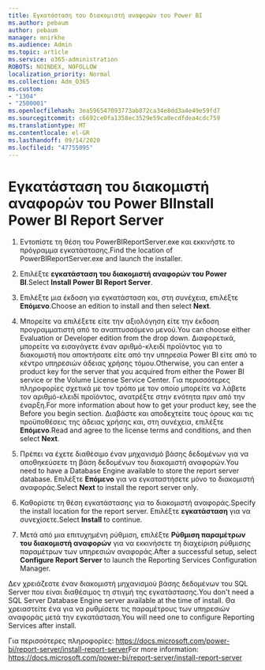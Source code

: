 ```yaml
---
title: Εγκατάσταση του διακομιστή αναφορών του Power BI
ms.author: pebaum
author: pebaum
manager: mnirkhe
ms.audience: Admin
ms.topic: article
ms.service: o365-administration
ROBOTS: NOINDEX, NOFOLLOW
localization_priority: Normal
ms.collection: Adm_O365
ms.custom:
- "1304"
- "2500001"
ms.openlocfilehash: 3ea596547093773ab872ca34e8dd3a4e49e59fd7
ms.sourcegitcommit: c6692ce0fa1358ec3529e59ca0ecdfdea4cdc759
ms.translationtype: MT
ms.contentlocale: el-GR
ms.lasthandoff: 09/14/2020
ms.locfileid: "47755095"
---
```

# <a name="install-power-bi-report-server"></a><span data-ttu-id="ed807-102">Εγκατάσταση του διακομιστή αναφορών του Power BI</span><span class="sxs-lookup"><span data-stu-id="ed807-102">Install Power BI Report Server</span></span>

1. <span data-ttu-id="ed807-103">Εντοπίστε τη θέση του PowerBIReportServer.exe και εκκινήστε το πρόγραμμα εγκατάστασης.</span><span class="sxs-lookup"><span data-stu-id="ed807-103">Find the location of PowerBIReportServer.exe and launch the installer.</span></span>

2. <span data-ttu-id="ed807-104">Επιλέξτε **εγκατάσταση του διακομιστή αναφορών του Power BI**.</span><span class="sxs-lookup"><span data-stu-id="ed807-104">Select **Install Power BI Report Server**.</span></span>

3. <span data-ttu-id="ed807-105">Επιλέξτε μια έκδοση για εγκατάσταση και, στη συνέχεια, επιλέξτε **Επόμενο**.</span><span class="sxs-lookup"><span data-stu-id="ed807-105">Choose an edition to install and then select **Next**.</span></span>

4. <span data-ttu-id="ed807-106">Μπορείτε να επιλέξετε είτε την αξιολόγηση είτε την έκδοση προγραμματιστή από το αναπτυσσόμενο μενού.</span><span class="sxs-lookup"><span data-stu-id="ed807-106">You can choose either Evaluation or Developer edition from the drop down.</span></span>  <span data-ttu-id="ed807-107">Διαφορετικά, μπορείτε να εισαγάγετε έναν αριθμό-κλειδί προϊόντος για το διακομιστή που αποκτήσατε είτε από την υπηρεσία Power BI είτε από το κέντρο υπηρεσιών άδειας χρήσης τόμου.</span><span class="sxs-lookup"><span data-stu-id="ed807-107">Otherwise, you can enter a product key for the server that you acquired from either the Power BI service or the Volume License Service Center.</span></span> <span data-ttu-id="ed807-108">Για περισσότερες πληροφορίες σχετικά με τον τρόπο με τον οποίο μπορείτε να λάβετε τον αριθμό-κλειδί προϊόντος, ανατρέξτε στην ενότητα πριν από την έναρξη.</span><span class="sxs-lookup"><span data-stu-id="ed807-108">For more information about how to get your product key, see the Before you begin section.</span></span> <span data-ttu-id="ed807-109">Διαβάστε και αποδεχτείτε τους όρους και τις προϋποθέσεις της άδειας χρήσης και, στη συνέχεια, επιλέξτε **Επόμενο**.</span><span class="sxs-lookup"><span data-stu-id="ed807-109">Read and agree to the license terms and conditions, and then select **Next**.</span></span>

5. <span data-ttu-id="ed807-110">Πρέπει να έχετε διαθέσιμο έναν μηχανισμό βάσης δεδομένων για να αποθηκεύσετε τη βάση δεδομένων του διακομιστή αναφορών.</span><span class="sxs-lookup"><span data-stu-id="ed807-110">You need to have a Database Engine available to store the report server database.</span></span> <span data-ttu-id="ed807-111">Επιλέξτε **Επόμενο** για να εγκαταστήσετε μόνο το διακομιστή αναφοράς.</span><span class="sxs-lookup"><span data-stu-id="ed807-111">Select **Next** to install the report server only.</span></span>

6. <span data-ttu-id="ed807-112">Καθορίστε τη θέση εγκατάστασης για το διακομιστή αναφοράς.</span><span class="sxs-lookup"><span data-stu-id="ed807-112">Specify the install location for the report server.</span></span> <span data-ttu-id="ed807-113">Επιλέξτε **εγκατάσταση** για να συνεχίσετε.</span><span class="sxs-lookup"><span data-stu-id="ed807-113">Select **Install** to continue.</span></span>

7. <span data-ttu-id="ed807-114">Μετά από μια επιτυχημένη ρύθμιση, επιλέξτε **Ρύθμιση παραμέτρων του διακομιστή αναφορών** για να εκκινήσετε τη διαχείριση ρύθμισης παραμέτρων των υπηρεσιών αναφοράς.</span><span class="sxs-lookup"><span data-stu-id="ed807-114">After a successful setup, select **Configure Report Server** to launch the Reporting Services Configuration Manager.</span></span>

<span data-ttu-id="ed807-115">Δεν χρειάζεστε έναν διακομιστή μηχανισμού βάσης δεδομένων του SQL Server που είναι διαθέσιμος τη στιγμή της εγκατάστασης.</span><span class="sxs-lookup"><span data-stu-id="ed807-115">You don't need a SQL Server Database Engine server available at the time of install.</span></span> <span data-ttu-id="ed807-116">Θα χρειαστείτε ένα για να ρυθμίσετε τις παραμέτρους των υπηρεσιών αναφοράς μετά την εγκατάσταση.</span><span class="sxs-lookup"><span data-stu-id="ed807-116">You will need one to configure Reporting Services after install.</span></span>

<span data-ttu-id="ed807-117">Για περισσότερες πληροφορίες: https://docs.microsoft.com/power-bi/report-server/install-report-server</span><span class="sxs-lookup"><span data-stu-id="ed807-117">For more information: https://docs.microsoft.com/power-bi/report-server/install-report-server</span></span>
